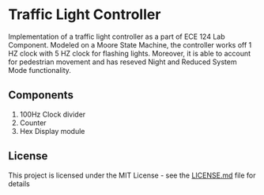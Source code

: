 # Traffic Light Controller

Implementation of a traffic light controller as a part of ECE 124 Lab Component. Modeled on a Moore State Machine, the controller works off 1 HZ clock with 5 HZ clock for flashing lights. Moreover, it is able to account for pedestrian movement and has reseved Night and Reduced System Mode functionality.

## Components
1. 100Hz Clock divider
2. Counter
3. Hex Display module


## License
This project is licensed under the MIT License - see the [LICENSE.md](LICENSE.md) file for details
